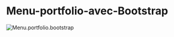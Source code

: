 # Menu-portfolio-avec-Bootstrap
![Menu.portfolio.bootstrap](https://zupimages.net/up/20/34/pppx.jpg)
